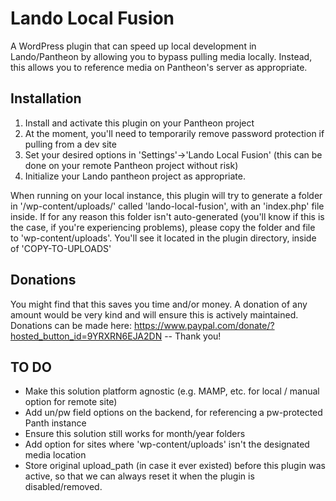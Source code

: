 # Lando Local Fusion
A WordPress plugin that can speed up local development in Lando/Pantheon by allowing you to bypass pulling media locally. Instead, this allows you to reference media on Pantheon's server as appropriate.

## Installation
1. Install and activate this plugin on your Pantheon project
2. At the moment, you'll need to temporarily remove password protection if pulling from a dev site
3. Set your desired options in 'Settings'->'Lando Local Fusion' (this can be done on your remote Pantheon project without risk)
4. Initialize your Lando pantheon project as appropriate.

When running on your local instance, this plugin will try to generate a folder in '/wp-content/uploads/' called 'lando-local-fusion', with an 'index.php' file inside. If for any reason this folder isn't auto-generated (you'll know if this is the case, if you're experiencing problems), please copy the folder and file to 'wp-content/uploads'. You'll see it located in the plugin directory, inside of 'COPY-TO-UPLOADS'

## Donations

You might find that this saves you time and/or money. A donation of any amount would be very kind and will ensure this is actively maintained. Donations can be made here: <https://www.paypal.com/donate/?hosted_button_id=9YRXRN6EJA2DN> -- Thank you!

## TO DO
- Make this solution platform agnostic (e.g. MAMP, etc. for local / manual option for remote site)
- Add un/pw field options on the backend, for referencing a pw-protected Panth instance
- Ensure this solution still works for month/year folders
- Add option for sites where 'wp-content/uploads' isn't the designated media location
- Store original upload_path (in case it ever existed) before this plugin was active, so that we can always reset it when the plugin is disabled/removed.
